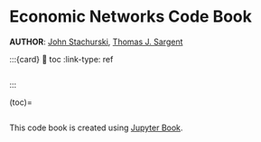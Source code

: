 Economic Networks Code Book
===========================

**AUTHOR**: [John Stachurski](https://johnstachurski.net/), [Thomas J. Sargent](http://www.tomsargent.com/)

:::{card}
:link: toc
:link-type: ref

```{figure} img/betweenness_centrality_1.pdf
```
:::

(toc)=
```{tableofcontents}
```

This code book is created using [Jupyter Book](https://jupyterbook.org/intro.html).
